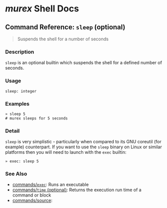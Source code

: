 # _murex_ Shell Docs

## Command Reference: `sleep` (optional)

> Suspends the shell for a number of seconds

### Description

`sleep` is an optional builtin which suspends the shell for a defined number
of seconds.

### Usage

    sleep: integer

### Examples

    » sleep 5
    # murex sleeps for 5 seconds

### Detail

`sleep` is very simplistic - particularly when compared to its GNU coreutil
(for example) counterpart. If you want to use the `sleep` binary on Linux
or similar platforms then you will need to launch with the `exec` builtin:

    » exec: sleep 5

### See Also

* [commands/`exec`](../commands/exec.md):
  Runs an executable
* [commands/`time` (optional)](../commands/time.md):
  Returns the execution run time of a command or block
* [commands/source](../commands/source.md):
  
